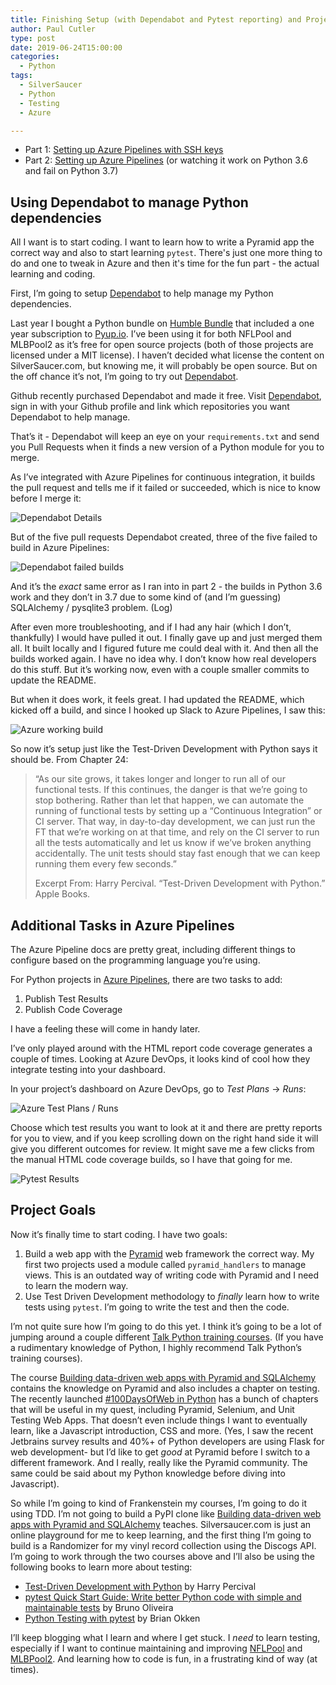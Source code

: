```yaml
---
title: Finishing Setup (with Dependabot and Pytest reporting) and Project Goals - Part 3
author: Paul Cutler
type: post
date: 2019-06-24T15:00:00
categories:
  - Python
tags:
  - SilverSaucer
  - Python
  - Testing
  - Azure

---
```


* Part 1: [Setting up Azure Pipelines with SSH keys](https://paulcutler.org/blog/learning-pytest-using-continuous-integration-with-azure-pipelines-or-ssh-key-hell-part-1/)
* Part 2: [Setting up Azure Pipelines](https://paulcutler.org/blog/setting-up-azure-pipelines-part-2/) (or watching it work on Python 3.6 and fail on Python 3.7)

## Using Dependabot to manage Python dependencies

All I want is to start coding.  I want to learn how to write a Pyramid app the correct way and also to start learning `pytest`.  There's just one more thing to do and one to tweak in Azure and then it's time for the fun part - the actual learning and coding.

First, I’m going to setup [Dependabot](https://dependabot.com/) to help manage my Python dependencies.

Last year I bought a Python bundle on [Humble Bundle](https://humblebundle.com) that included a one year subscription to [Pyup.io](https://pyup.io).  I’ve been using it for both NFLPool and MLBPool2 as it’s free for open source projects (both of those projects are licensed under a MIT license).  I haven’t decided what license the content on SilverSaucer.com, but knowing me, it will probably be open source.  But on the off chance it’s not, I’m going to try out [Dependabot](https://dependabot.com/).

Github recently purchased Dependabot and made it free.  Visit [Dependabot](https://dependabot.com/), sign in with your Github profile and link which repositories you want Dependabot to help manage.

That’s it - Dependabot will keep an eye on your `requirements.txt` and send you Pull Requests when it finds a new version of a Python module for you to merge.

As I’ve integrated with Azure Pipelines for continuous integration, it builds the pull request and tells me if it failed or succeeded, which is nice to know before I merge it:

![Dependabot Details](20190624/dependabot-merge-details.png)

But of the five pull requests Dependabot created, three of the five failed to build in Azure Pipelines:

![Dependabot failed builds](20190624/dependabot-ci-failed.png)

And it’s the *exact* same error as I ran into in part 2 - the builds in Python 3.6 work and they don’t in 3.7 due to some kind of (and I’m guessing) SQLAlchemy / pysqlite3 problem.  (Log)

After even more troubleshooting, and if I had any hair (which I don’t, thankfully) I would have pulled it out.  I finally gave up and just merged them all.  It built locally and I figured future me could deal with it.  And then all the builds worked again.  I have no idea why.  I don’t know how real developers do this stuff.  But it’s working now, even with a couple smaller commits to update the README.

But when it does work, it feels great.  I had updated the README, which kicked off a build, and since I hooked up Slack to Azure Pipelines, I saw this:

![Azure working build](20190624/azure-build-worked.png)

So now it’s setup just like the Test-Driven Development with Python says it should be.  From Chapter 24:

> “As our site grows, it takes longer and longer to run all of our functional tests. If this continues, the danger is that we’re going to stop bothering.
> Rather than let that happen, we can automate the running of functional tests by setting up a “Continuous Integration” or CI server. That way, in day-to-day development, we can just run the FT that we’re working on at that time, and rely on the CI server to run all the tests automatically and let us know if we’ve broken anything accidentally. The unit tests should stay fast enough that we can keep running them every few seconds.”
>
> Excerpt From: Harry Percival. “Test-Driven Development with Python.” Apple Books.

## Additional Tasks in Azure Pipelines

The Azure Pipeline docs are pretty great, including different things to configure based on the programming language you’re using.

For Python projects in [Azure Pipelines](https://docs.microsoft.com/en-us/azure/devops/pipelines/languages/python?view=azure-devops), there are two tasks to add:
1. Publish Test Results
2. Publish Code Coverage

I have a feeling these will come in handy later.

I’ve only played around with the HTML report code coverage generates a couple of times.  Looking at Azure DevOps, it looks kind of cool how they integrate testing into your dashboard.

In your project’s dashboard on Azure DevOps, go to *Test Plans* -\> *Runs*:

![Azure Test Plans / Runs](20190624/azure-test-runs.png)

Choose which test results you want to look at it and there are pretty reports for you to view, and if you keep scrolling down on the right hand side it will give you different outcomes for review.  It might save me a few clicks from the manual HTML code coverage builds, so I have that going for me.

![Pytest Results](20190624/pytest-results.png)

## Project Goals

Now it’s finally time to start coding.  I have two goals:

1. Build a web app with the [Pyramid](https://trypyramid.com) web framework the correct way.   My first two projects used a module called `pyramid_handlers` to manage views.  This is an outdated way of writing code with Pyramid and I need to learn the modern way.
2. Use Test Driven Development methodology to *finally* learn how to write tests using `pytest`.  I’m going to write the test and then the code.

I’m not quite sure how I’m going to do this yet.  I think it’s going to be a lot of jumping around a couple different [Talk Python training courses](https://training.talkpython.fm).  (If you have a rudimentary knowledge of Python, I highly recommend Talk Python’s training courses).

The course [Building data-driven web apps with Pyramid and SQLAlchemy](https://training.talkpython.fm/courses/explore_pyramid/building-data-driven-web-applications-in-python-with-pyramid-sqlalchemy-and-bootstrap) contains the knowledge on Pyramid and also includes a chapter on testing.  The recently launched [\#100DaysOfWeb in Python](https://training.talkpython.fm/courses/details/100-days-of-web-in-python) has a bunch of chapters that will be useful in my quest, including Pyramid, Selenium, and Unit Testing Web Apps.  That doesn’t even include things I want to eventually learn, like a Javascript introduction, CSS and more.  (Yes, I saw the recent Jetbrains survey results and 40%+ of Python developers are using Flask for web development- but I’d like to get *good* at Pyramid before I switch to a different framework.  And I really, really like the Pyramid community.  The same could be said about my Python knowledge before diving into Javascript).

So while I’m going to kind of Frankenstein my courses, I’m going to do it using TDD.  I’m not going to build a PyPI clone like [Building data-driven web apps with Pyramid and SQLAlchemy](https://training.talkpython.fm/courses/explore_pyramid/building-data-driven-web-applications-in-python-with-pyramid-sqlalchemy-and-bootstrap) teaches.  Silversaucer.com is just an online playground for me to keep learning, and the first thing I’m going to build is a Randomizer for my vinyl record collection using the Discogs API.  I’m going to work through the two courses above and I’ll also be using the following books to learn more about testing:

* [Test-Driven Development with Python](https://www.obeythetestinggoat.com/) by Harry Percival
* [pytest Quick Start Guide: Write better Python code with simple and maintainable tests](https://www.packtpub.com/web-development/pytest-quick-start-guide) by Bruno Oliveira
* [Python Testing with pytest](https://pragprog.com/book/bopytest/python-testing-with-pytest) by Brian Okken

I’ll keep blogging what I learn and where I get stuck.   I *need* to learn testing, especially if I want to continue maintaining and improving [NFLPool](https://nflpool.xyz) and [MLBPool2](https://mlbpool2.com).  And learning how to code is fun, in a frustrating kind of way (at times).
